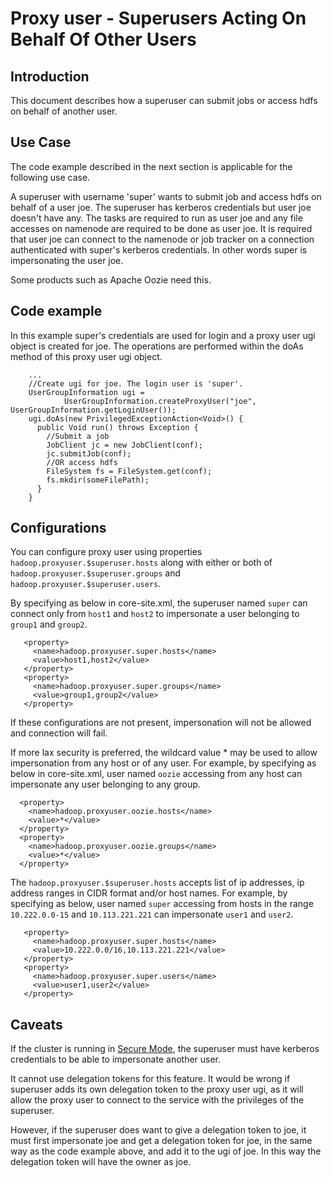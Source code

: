 <!---
  Licensed under the Apache License, Version 2.0 (the "License");
  you may not use this file except in compliance with the License.
  You may obtain a copy of the License at

   http://www.apache.org/licenses/LICENSE-2.0

  Unless required by applicable law or agreed to in writing, software
  distributed under the License is distributed on an "AS IS" BASIS,
  WITHOUT WARRANTIES OR CONDITIONS OF ANY KIND, either express or implied.
  See the License for the specific language governing permissions and
  limitations under the License. See accompanying LICENSE file.
-->

Proxy user - Superusers Acting On Behalf Of Other Users
=======================================================

<!-- MACRO{toc|fromDepth=0|toDepth=3} -->

Introduction
------------

This document describes how a superuser can submit jobs or access hdfs on behalf of another user.

Use Case
--------

The code example described in the next section is applicable for the following use case.

A superuser with username 'super' wants to submit job and access hdfs on behalf of a user joe. The superuser has kerberos credentials but user joe doesn't have any. The tasks are required to run as user joe and any file accesses on namenode are required to be done as user joe. It is required that user joe can connect to the namenode or job tracker on a connection authenticated with super's kerberos credentials. In other words super is impersonating the user joe.

Some products such as Apache Oozie need this.

Code example
------------

In this example super's credentials are used for login and a proxy user ugi object is created for joe. The operations are performed within the doAs method of this proxy user ugi object.

        ...
        //Create ugi for joe. The login user is 'super'.
        UserGroupInformation ugi =
                UserGroupInformation.createProxyUser("joe", UserGroupInformation.getLoginUser());
        ugi.doAs(new PrivilegedExceptionAction<Void>() {
          public Void run() throws Exception {
            //Submit a job
            JobClient jc = new JobClient(conf);
            jc.submitJob(conf);
            //OR access hdfs
            FileSystem fs = FileSystem.get(conf);
            fs.mkdir(someFilePath);
          }
        }

Configurations
--------------

You can configure proxy user using properties `hadoop.proxyuser.$superuser.hosts` along with either or both of `hadoop.proxyuser.$superuser.groups` and `hadoop.proxyuser.$superuser.users`.

By specifying as below in core-site.xml, the superuser named `super` can connect only from `host1` and `host2` to impersonate a user belonging to `group1` and `group2`.

       <property>
         <name>hadoop.proxyuser.super.hosts</name>
         <value>host1,host2</value>
       </property>
       <property>
         <name>hadoop.proxyuser.super.groups</name>
         <value>group1,group2</value>
       </property>

If these configurations are not present, impersonation will not be allowed and connection will fail.

If more lax security is preferred, the wildcard value \* may be used to allow impersonation from any host or of any user. For example, by specifying as below in core-site.xml, user named `oozie` accessing from any host can impersonate any user belonging to any group.

      <property>
        <name>hadoop.proxyuser.oozie.hosts</name>
        <value>*</value>
      </property>
      <property>
        <name>hadoop.proxyuser.oozie.groups</name>
        <value>*</value>
      </property>

The `hadoop.proxyuser.$superuser.hosts` accepts list of ip addresses, ip address ranges in CIDR format and/or host names. For example, by specifying as below, user named `super` accessing from hosts in the range `10.222.0.0-15` and `10.113.221.221` can impersonate `user1` and `user2`.

       <property>
         <name>hadoop.proxyuser.super.hosts</name>
         <value>10.222.0.0/16,10.113.221.221</value>
       </property>
       <property>
         <name>hadoop.proxyuser.super.users</name>
         <value>user1,user2</value>
       </property>

Caveats
-------

If the cluster is running in [Secure Mode](./SecureMode.html), the superuser must have kerberos credentials to be able to impersonate another user.

It cannot use delegation tokens for this feature. It would be wrong if superuser adds its own delegation token to the proxy user ugi, as it will allow the proxy user to connect to the service with the privileges of the superuser.

However, if the superuser does want to give a delegation token to joe, it must first impersonate joe and get a delegation token for joe, in the same way as the code example above, and add it to the ugi of joe. In this way the delegation token will have the owner as joe.
